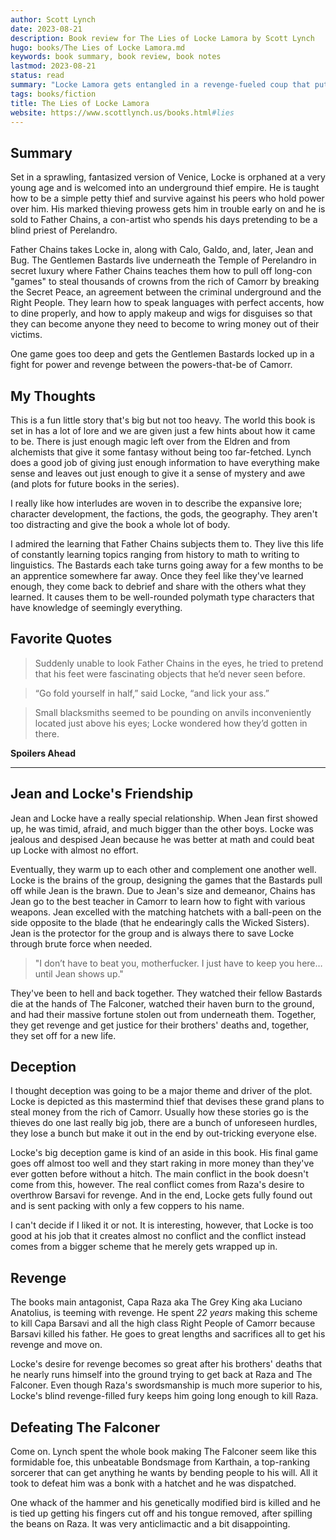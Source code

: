 ```yaml
---
author: Scott Lynch
date: 2023-08-21
description: Book review for The Lies of Locke Lamora by Scott Lynch
hugo: books/The Lies of Locke Lamora.md
keywords: book summary, book review, book notes
lastmod: 2023-08-21
status: read
summary: "Locke Lamora gets entangled in a revenge-fueled coup that puts his livelihood and new found family at risk of turmoil."
tags: books/fiction
title: The Lies of Locke Lamora
website: https://www.scottlynch.us/books.html#lies
---
```


## Summary

Set in a sprawling, fantasized version of Venice, Locke is orphaned at a very young age and is welcomed into an underground thief empire. He is taught how to be a simple petty thief and survive against his peers who hold power over him. His marked thieving prowess gets him in trouble early on and he is sold to Father Chains, a con-artist who spends his days pretending to be a blind priest of Perelandro.

Father Chains takes Locke in, along with Calo, Galdo, and, later, Jean and Bug. The Gentlemen Bastards live underneath the Temple of Perelandro in secret luxury where Father Chains teaches them how to pull off long-con "games" to steal thousands of crowns from the rich of Camorr by breaking the Secret Peace, an agreement between the criminal underground and the Right People. They learn how to speak languages with perfect accents, how to dine properly, and how to apply makeup and wigs for disguises so that they can become anyone they need to become to wring money out of their victims.

One game goes too deep and gets the Gentlemen Bastards locked up in a fight for power and revenge between the powers-that-be of Camorr.

## My Thoughts

This is a fun little story that's big but not too heavy. The world this book is set in has a lot of lore and we are given just a few hints about how it came to be. There is just enough magic left over from the Eldren and from alchemists that give it some fantasy without being too far-fetched. Lynch does a good job of giving just enough information to have everything make sense and leaves out just enough to give it a sense of mystery and awe (and plots for future books in the series).

I really like how interludes are woven in to describe the expansive lore; character development, the factions, the gods, the geography. They aren't too distracting and give the book a whole lot of body.

I admired the learning that Father Chains subjects them to. They live this life of constantly learning topics ranging from history to math to writing to linguistics. The Bastards each take turns going away for a few months to be an apprentice somewhere far away. Once they feel like they've learned enough, they come back to debrief and share with the others what they learned. It causes them to be well-rounded polymath type characters that have knowledge of seemingly everything.

## Favorite Quotes

> Suddenly unable to look Father Chains in the eyes, he tried to pretend that his feet were fascinating objects that he’d never seen before.

> “Go fold yourself in half,” said Locke, “and lick your ass.”

> Small blacksmiths seemed to be pounding on anvils inconveniently located just above his eyes; Locke wondered how they’d gotten in there.

**Spoilers Ahead**

---

## Jean and Locke's Friendship

Jean and Locke have a really special relationship. When Jean first showed up, he was timid, afraid, and much bigger than the other boys. Locke was jealous and despised Jean because he was better at math and could beat up Locke with almost no effort.

Eventually, they warm up to each other and complement one another well. Locke is the brains of the group, designing the games that the Bastards pull off while Jean is the brawn. Due to Jean's size and demeanor, Chains has Jean go to the best teacher in Camorr to learn how to fight with various weapons. Jean excelled with the matching hatchets with a ball-peen on the side opposite to the blade (that he endearingly calls the Wicked Sisters). Jean is the protector for the group and is always there to save Locke through brute force when needed.

> "I don’t have to beat you, motherfucker. I just have to keep you here…until Jean shows up."

They've been to hell and back together. They watched their fellow Bastards die at the hands of The Falconer, watched their haven burn to the ground, and had their massive fortune stolen out from underneath them. Together, they get revenge and get justice for their brothers' deaths and, together, they set off for a new life.

## Deception

I thought deception was going to be a major theme and driver of the plot. Locke is depicted as this mastermind thief that devises these grand plans to steal money from the rich of Camorr. Usually how these stories go is the thieves do one last really big job, there are a bunch of unforeseen hurdles, they lose a bunch but make it out in the end by out-tricking everyone else.

Locke's big deception game is kind of an aside in this book. His final game goes off almost too well and they start raking in more money than they've ever gotten before without a hitch. The main conflict in the book doesn't come from this, however. The real conflict comes from Raza's desire to overthrow Barsavi for revenge. And in the end, Locke gets fully found out and is sent packing with only a few coppers to his name.

I can't decide if I liked it or not. It is interesting, however, that Locke is too good at his job that it creates almost no conflict and the conflict instead comes from a bigger scheme that he merely gets wrapped up in.

## Revenge

The books main antagonist, Capa Raza aka The Grey King aka Luciano Anatolius, is teeming with revenge. He spent *22 years* making this scheme to kill Capa Barsavi and all the high class Right People of Camorr because Barsavi killed his father. He goes to great lengths and sacrifices all to get his revenge and move on.

Locke's desire for revenge becomes so great after his brothers' deaths that he nearly runs himself into the ground trying to get back at Raza and The Falconer. Even though Raza's swordsmanship is much more superior to his, Locke's blind revenge-filled fury keeps him going long enough to kill Raza.

## Defeating The Falconer

Come on. Lynch spent the whole book making The Falconer seem like this formidable foe, this unbeatable Bondsmage from Karthain, a top-ranking sorcerer that can get anything he wants by bending people to his will. All it took to defeat him was a bonk with a hatchet and he was dispatched.

One whack of the hammer and his genetically modified bird is killed and he is tied up getting his fingers cut off and his tongue removed, after spilling the beans on Raza. It was very anticlimactic and a bit disappointing.

